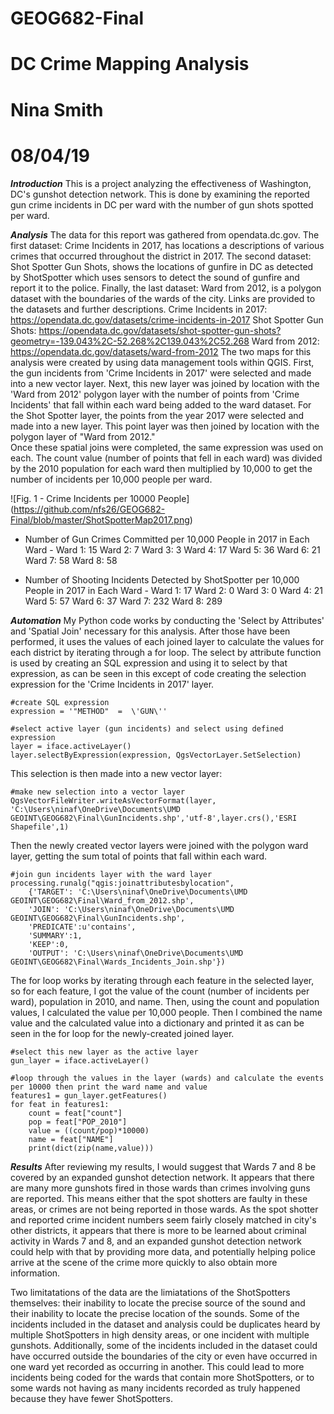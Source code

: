 # GEOG682-Final
# DC Crime Mapping Analysis
# Nina Smith
# 08/04/19

***Introduction***
This is a project analyzing the effectiveness of Washington, DC's gunshot detection network.  This is done by examining the 
reported gun crime incidents in DC per ward with the number of gun shots spotted per ward. 

***Analysis***
The data for this report was gathered from opendata.dc.gov.  The first dataset: Crime Incidents in 2017, has locations a descriptions of various
crimes that occurred throughout the district in 2017.  The second dataset: Shot Spotter Gun Shots, shows the locations of gunfire in DC
as detected by ShotSpotter which uses sensors to detect the sound of gunfire and report it to the police. Finally, the last dataset: Ward from 
2012, is a polygon dataset with the boundaries of the wards of the city. Links are provided to the datasets and further descriptions.
  Crime Incidents in 2017: https://opendata.dc.gov/datasets/crime-incidents-in-2017 
  Shot Spotter Gun Shots: https://opendata.dc.gov/datasets/shot-spotter-gun-shots?geometry=-139.043%2C-52.268%2C139.043%2C52.268
  Ward from 2012: https://opendata.dc.gov/datasets/ward-from-2012
The two maps for this analysis were created by using data management tools within QGIS.  First, the gun incidents from 'Crime Incidents in 2017'
were selected and made into a new vector layer.  Next, this new layer was joined by location with the 'Ward from 2012' polygon layer with 
the number of points from 'Crime Incidents' that fall within each ward being added to the ward dataset. 
For the Shot Spotter layer, the points from the year 2017 were selected and made into a new layer.  This point layer was then joined by
location with the polygon layer of "Ward from 2012."  
Once these spatial joins were completed, the same expression was used on each.  The count value (number of points that fell in each ward)
was divided by the 2010 population for each ward then multiplied by 10,000 to get the number of incidents per 10,000 people per ward. 

![Fig. 1 - Crime Incidents per 10000 People]
(https://github.com/nfs26/GEOG682-Final/blob/master/ShotSpotterMap2017.png)

 - Number of Gun Crimes Committed per 10,000 People in 2017 in Each Ward - 
 Ward 1: 15
 Ward 2: 7
 Ward 3: 3
 Ward 4: 17
 Ward 5: 36
 Ward 6: 21
 Ward 7: 58
 Ward 8: 58
 
  - Number of Shooting Incidents Detected by ShotSpotter per 10,000 People in 2017 in Each Ward - 
  Ward 1: 17
  Ward 2: 0
  Ward 3: 0 
  Ward 4: 21
  Ward 5: 57
  Ward 6: 37
  Ward 7: 232
  Ward 8: 289
  
***Automation***
My Python code works by conducting the 'Select by Attributes' and 'Spatial Join' necessary for this analysis.  After those have been performed, it uses the values of each joined layer to calculate the values for each district by iterating through a for loop. 
The select by attribute function is used by creating an SQL expression and using it to select by that expression, as can be seen in this except of code creating the selection expression for the 'Crime Incidents in 2017' layer.
~~~
#create SQL expression
expression = '"METHOD"  =  \'GUN\''

#select active layer (gun incidents) and select using defined expression
layer = iface.activeLayer()
layer.selectByExpression(expression, QgsVectorLayer.SetSelection)
~~~
This selection is then made into a new vector layer:
~~~
#make new selection into a vector layer
QgsVectorFileWriter.writeAsVectorFormat(layer, 'C:\Users\ninaf\OneDrive\Documents\UMD GEOINT\GEOG682\Final\GunIncidents.shp','utf-8',layer.crs(),'ESRI Shapefile',1)
~~~
Then the newly created vector layers were joined with the polygon ward layer, getting the sum total of points that fall within each ward. 
~~~
#join gun incidents layer with the ward layer
processing.runalg("qgis:joinattributesbylocation",
    {'TARGET': 'C:\Users\ninaf\OneDrive\Documents\UMD GEOINT\GEOG682\Final\Ward_from_2012.shp',
    'JOIN': 'C:\Users\ninaf\OneDrive\Documents\UMD GEOINT\GEOG682\Final\GunIncidents.shp',
    'PREDICATE':u'contains',
    'SUMMARY':1,
    'KEEP':0,
    'OUTPUT': 'C:\Users\ninaf\OneDrive\Documents\UMD GEOINT\GEOG682\Final\Wards_Incidents_Join.shp'})
~~~
The for loop works by iterating through each feature in the selected layer, so for each feature, I got the value of the count (number of incidents per ward), population in 2010, and name.  Then, using the count and population values, I calculated the value per 10,000 people.  Then I combined the name value and the calculated value into a dictionary and printed it as can be seen in the for loop for the newly-created joined layer. 
~~~
#select this new layer as the active layer    
gun_layer = iface.activeLayer()

#loop through the values in the layer (wards) and calculate the events per 10000 then print the ward name and value
features1 = gun_layer.getFeatures()
for feat in features1:
    count = feat["count"]
    pop = feat["POP_2010"]
    value = ((count/pop)*10000)
    name = feat["NAME"]
    print(dict(zip(name,value)))
~~~
  
  ***Results***
After reviewing my results, I would suggest that Wards 7 and 8 be covered by an expanded gunshot detection network.  It appears that there are many more gunshots fired in those wards than crimes involving guns are reported.  This means either that the spot shotters are faulty in these areas, or crimes are not being reported in those wards.  As the spot shotter and reported crime incident numbers seem fairly closely matched in city's other districts, it appears that there is more to be learned about criminal activity in Wards 7 and 8, and an expanded gunshot detection network could help with that by providing more data, and potentially helping police arrive at the scene of the crime more quickly to also obtain more information. 

Two limitatations of the data are the limiatations of the ShotSpotters themselves: their inability to locate the precise source of the sound and their inability to locate the precise location of the sounds.  Some of the incidents included in the dataset and analysis could be duplicates heard by multiple ShotSpotters in high density areas, or one incident with multiple gunshots.  Additionally, some of the incidents included in the dataset could have occurred outside the boundaries of the city or even have occurred in one ward yet recorded as occurring in another.  This could lead to more incidents being coded for the wards that contain more ShotSpotters, or to some wards not having as many incidents recorded as truly happened because they have fewer ShotSpotters. 
